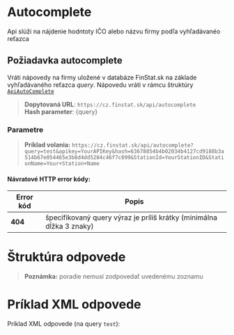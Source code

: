 # Autocomplete
Api slúži na nájdenie hodntoty IČO alebo názvu firmy podľa vyhľadávanéo reťazca

## Požiadavka autocomplete
Vráti nápovedy na firmy uložené v databáze FinStat.sk na základe vyhľadávaného reťazca *query*.
Nápovedu vráti v rámcu štruktúry [`ApiAutoComplete`](#ApiAutoComplete)

> **Dopytovaná URL**: ```https://cz.finstat.sk/api/autocomplete```<br />
> **Hash parameter**: {query}
<!-- >**Dopytovaná URL**: ```https://www.finstat.cz/api/autocomplete```<br /> -->

### Parametre
[](../../../common/parameters/autocomplete-sk.md ':include')

[](../../../common/parameters/parameters-sk.md ':include')


> **Príklad volania:** ```https://cz.finstat.sk/api/autocomplete?query=test&apikey=YourAPIKey&hash=63678854b4b02034b4127cd9188b3a514b67e054465e3b8d4dd5284c46f7c099&StationId=YourStationID&StationName=Your+Station+Name```

#### Návratové HTTP error kódy:
| Error kód | Popis |
| ----------- | ----------- |
| **404**| špecifikovaný query výraz je príliš krátky (minimálna dĺžka 3 znaky) |

[](../../../common/http/errorcodes-sk.md ':include')

# Štruktúra odpovede

[](../../../common/responses/autocomplete-sk.md ':include')

> **Poznámka:** poradie nemusí zodpovedať uvedenému zoznamu

# Príklad XML odpovede
Príklad XML odpovede (na query `test`):

[](../../../common/examples/autocomplete.md ':include')